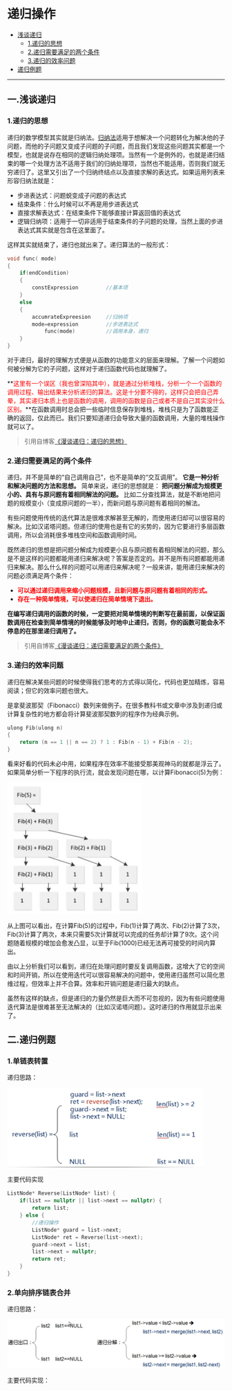 # 递归操作

<!-- GFM-TOC -->

* [浅谈递归](#一浅谈递归)
  + [1.递归的思想](#1递归的思想)
  + [2.递归需要满足的两个条件](#2递归需要满足的两个条件)
  + [3.递归的效率问题](#3递归的效率问题)
* [递归例题](#二递归例题)

<!-- GFM-TOC -->

---

## 一.浅谈递归

### 1.递归的思想

递归的数学模型其实就是归纳法。[归纳法](http://www.nowamagic.net/librarys/veda/tag/归纳法)适用于想解决一个问题转化为解决他的子问题，而他的子问题又变成子问题的子问题，而且我们发现这些问题其实都是一个模型，也就是说存在相同的逻辑归纳处理项。当然有一个是例外的，也就是递归结束的哪一个处理方法不适用于我们的归纳处理项，当然也不能适用，否则我们就无穷递归了。这里又引出了一个归纳终结点以及直接求解的表达式。如果运用列表来形容归纳法就是：

- 步进表达式：问题蜕变成子问题的表达式
- 结束条件：什么时候可以不再是用步进表达式
- 直接求解表达式：在结束条件下能够直接计算返回值的表达式
- 逻辑归纳项：适用于一切非适用于结束条件的子问题的处理，当然上面的步进表达式其实就是包含在这里面了。

这样其实就结束了，递归也就出来了。递归算法的一般形式：

```c++
void func( mode)
{
    if(endCondition)
    {
        constExpression         //基本项
    }
    else
    {
        accumrateExpreesion     //归纳项
        mode=expression         //步进表达式
            func(mode)          //调用本身，递归
    }
}
```

对于递归，最好的理解方式便是从函数的功能意义的层面来理解。了解一个问题如何被分解为它的子问题，这样对于递归函数代码也就理解了。

**<font color = red>这里有一个误区（我也曾深陷其中），就是通过分析堆栈，分析一个一个函数的调用过程、输出结果来分析递归的算法。这是十分要不得的，这样只会把自己弄晕，其实递归本质上也是函数的调用，调用的函数是自己或者不是自己其实没什么区别。</font>**在函数调用时总会把一些临时信息保存到堆栈，堆栈只是为了函数能正确的返回，仅此而已。我们只要知道递归会导致大量的函数调用，大量的堆栈操作就可以了。

> 引用自博客[《漫谈递归：递归的思想》](http://www.nowamagic.net/librarys/veda/detail/2314)

### 2.递归需要满足的两个条件

递归，并不是简单的“自己调用自己”，也不是简单的“交互调用”。 **它是一种分析和解决问题的方法和思想。** 简单来说，递归的思想就是： **把问题分解成为规模更小的、具有与原问题有着相同解法的问题。** 比如二分查找算法，就是不断地把问题的规模变小（变成原问题的一半），而新问题与原问题有着相同的解法。

有些问题使用传统的迭代算法是很难求解甚至无解的，而使用递归却可以很容易的解决。比如汉诺塔问题。但递归的使用也是有它的劣势的，因为它要进行多层函数调用，所以会消耗很多堆栈空间和函数调用时间。

既然递归的思想是把问题分解成为规模更小且与原问题有着相同解法的问题，那么是不是这样的问题都能用递归来解决呢？答案是否定的。并不是所有问题都能用递归来解决。那么什么样的问题可以用递归来解决呢？一般来讲，能用递归来解决的问题必须满足两个条件：

- **<font color = red>可以通过递归调用来缩小问题规模，且新问题与原问题有着相同的形式。</font>**
- **<font color = red>存在一种简单情境，可以使递归在简单情境下退出。</font>**

**在编写递归调用的函数的时候，一定要把对简单情境的判断写在最前面，以保证函数调用在检查到简单情境的时候能够及时地中止递归，否则，你的函数可能会永不停息的在那里递归调用了。**

> 引用自博客[《漫谈递归：递归需要满足的两个条件》](http://www.nowamagic.net/librarys/veda/detail/2315)

### 3.递归的效率问题

递归在解决某些问题的时候使得我们思考的方式得以简化，代码也更加精炼，容易阅读；但它的效率问题也很大。

是拿斐波那契（Fibonacci）数列来做例子。在很多教科书或文章中涉及到递归或计算复杂性的地方都会将计算斐波那契数列的程序作为经典示例。

```c++
ulong Fib(ulong n)
{
    return (n == 1 || n == 2) ? 1 : Fib(n - 1) + Fib(n - 2);
}
```

看来好看的代码未必中用，如果程序在效率不能接受那美观神马的就都是浮云了。如果简单分析一下程序的执行流，就会发现问题在哪，以计算Fibonacci(5)为例：

<img src="../images/16.png" style="zoom:90%;" />

从上图可以看出，在计算Fib(5)的过程中，Fib(1)计算了两次、Fib(2)计算了3次，Fib(3)计算了两次，本来只需要5次计算就可以完成的任务却计算了9次。这个问题随着规模的增加会愈发凸显，以至于Fib(1000)已经无法再可接受的时间内算出。

由以上分析我们可以看到，递归在处理问题时要反复调用函数，这增大了它的空间和时间开销，所以在使用迭代可以很容易解决的问题中，使用递归虽然可以简化思维过程，但效率上并不合算。效率和开销问题是递归最大的缺点。

虽然有这样的缺点，但是递归的力量仍然是巨大而不可忽视的，因为有些问题使用迭代算法是很难甚至无法解决的（比如汉诺塔问题）。这时递归的作用就显示出来了。



## 二.递归例题

### 1.单链表转置

递归思路：

<img src="../images/17.png" style="zoom:70%;" />



主要代码实现

```c++
ListNode* Reverse(ListNode* list) {
    if(list == nullptr || list->next == nullptr) {
        return list;
    } else {
        //递归操作
        ListNode* guard = list->next;
        ListNode* ret = Reverse(list->next);
        guard->next = list;
        list->next = nullptr;
        return ret;
    }
}
```



### 2.单向排序链表合并

递归思路：

<img src="../images/18.png" style="zoom:80%;" />

主要代码实现：

```c++

```

